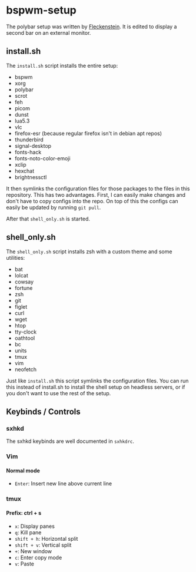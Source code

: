 # bspwm-setup
The polybar setup was written by
[Fleckenstein](https://github.com/EliasFleckenstein03).
It is edited to display a second bar on an external monitor.

## install.sh
The `install.sh` script installs the entire setup:
- bspwm
- xorg
- polybar
- scrot
- feh
- picom
- dunst
- lua5.3
- vlc
- firefox-esr (because regular firefox isn't in debian apt repos)
- thunderbird
- signal-desktop
- fonts-hack
- fonts-noto-color-emoji
- xclip
- hexchat
- brightnessctl

It then symlinks the configuration files for those packages
to the files in this repository. This has two advantages.
First, I can easily make changes and don't have to copy configs
into the repo. On top of this the configs can easily be updated
by running `git pull`.

After that `shell_only.sh` is started.

## shell_only.sh
The `shell_only.sh` script installs zsh with a custom theme
and some utilities:
- bat
- lolcat
- cowsay
- fortune
- zsh
- git
- figlet
- curl
- wget
- htop
- tty-clock
- oathtool
- bc
- units
- tmux
- vim
- neofetch

Just like `install.sh` this script symlinks the configuration files.
You can run this instead of install.sh to install the shell setup
on headless servers, or if you don't want to use the rest of the setup.

## Keybinds / Controls
### sxhkd
The sxhkd keybinds are well documented in `sxhkdrc`.

### Vim
#### Normal mode
- `Enter`: Insert new line above current line

### tmux
#### Prefix: ctrl + s
- `x`: Display panes
- `q`: Kill pane
- `shift + h`: Horizontal split
- `shift + v`: Vertical split
- `+`: New window
- `c`: Enter copy mode
- `v`: Paste
